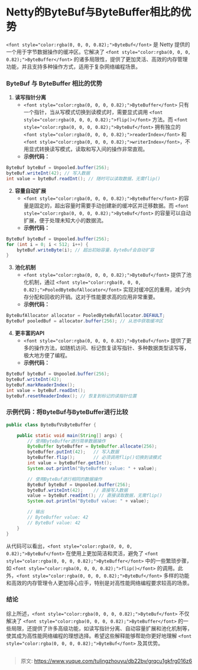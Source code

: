 # Netty的ByteBuf与ByteBuffer相比的优势

`<font style="color:rgba(0, 0, 0, 0.82);">ByteBuf</font>`<font style="color:rgba(0, 0, 0, 0.82);"> 是 Netty 提供的一个用于字节数据操作的缓冲区。它解决了 </font>`<font style="color:rgba(0, 0, 0, 0.82);">ByteBuffer</font>`<font style="color:rgba(0, 0, 0, 0.82);"> 的诸多局限性，提供了更加灵活、高效的内存管理功能，并且支持多种操作方式，适用于复杂网络编程场景。</font>

### <font style="color:rgba(0, 0, 0, 0.82);">ByteBuf 与 ByteBuffer 相比的优势</font>
1. **<font style="color:rgba(0, 0, 0, 0.82);">读写指针分离</font>**
    - `<font style="color:rgba(0, 0, 0, 0.82);">ByteBuffer</font>`<font style="color:rgba(0, 0, 0, 0.82);"> 只有一个指针，当从写模式切换到读模式时，需要显式调用 </font>`<font style="color:rgba(0, 0, 0, 0.82);">flip()</font>`<font style="color:rgba(0, 0, 0, 0.82);"> 方法。而 </font>`<font style="color:rgba(0, 0, 0, 0.82);">ByteBuf</font>`<font style="color:rgba(0, 0, 0, 0.82);"> 拥有独立的 </font>`<font style="color:rgba(0, 0, 0, 0.82);">readerIndex</font>`<font style="color:rgba(0, 0, 0, 0.82);"> 和 </font>`<font style="color:rgba(0, 0, 0, 0.82);">writerIndex</font>`<font style="color:rgba(0, 0, 0, 0.82);">，不用显式转换读写模式，读取和写入间的操作非常直观。</font>
    - **<font style="color:rgba(0, 0, 0, 0.82);">示例代码：</font>**

```java
ByteBuf byteBuf = Unpooled.buffer(256);  
byteBuf.writeInt(42); // 写入数据  
int value = byteBuf.readInt(); // 随时可以读取数据，无需flip()
```

2. **<font style="color:rgba(0, 0, 0, 0.82);">容量自动扩展</font>**
    - `<font style="color:rgba(0, 0, 0, 0.82);">ByteBuffer</font>`<font style="color:rgba(0, 0, 0, 0.82);"> </font><font style="color:rgba(0, 0, 0, 0.82);">的容量是固定的，超出容量时需要手动创建新的缓冲区并迁移数据。而</font><font style="color:rgba(0, 0, 0, 0.82);"> </font>`<font style="color:rgba(0, 0, 0, 0.82);">ByteBuf</font>`<font style="color:rgba(0, 0, 0, 0.82);"> </font><font style="color:rgba(0, 0, 0, 0.82);">的容量可以自动扩展，便于处理未知大小的数据流。</font>
    - **<font style="color:rgba(0, 0, 0, 0.82);">示例代码：</font>**

```java
ByteBuf byteBuf = Unpooled.buffer(256);  
for (int i = 0; i < 512; i++) {  
    byteBuf.writeByte(i); // 超出初始容量，ByteBuf会自动扩容  
}
```

3. **<font style="color:rgba(0, 0, 0, 0.82);">池化机制</font>**
    - `<font style="color:rgba(0, 0, 0, 0.82);">ByteBuf</font>`<font style="color:rgba(0, 0, 0, 0.82);"> </font><font style="color:rgba(0, 0, 0, 0.82);">提供了池化机制，通过</font><font style="color:rgba(0, 0, 0, 0.82);"> </font>`<font style="color:rgba(0, 0, 0, 0.82);">PooledByteBufAllocator</font>`<font style="color:rgba(0, 0, 0, 0.82);"> </font><font style="color:rgba(0, 0, 0, 0.82);">实现对缓冲区的重用，减少内存分配和回收的开销。这对于性能要求高的应用非常重要。</font>
    - **<font style="color:rgba(0, 0, 0, 0.82);">示例代码：</font>**

```java
ByteBufAllocator allocator = PooledByteBufAllocator.DEFAULT;  
ByteBuf pooledBuf = allocator.buffer(256); // 从池中获取缓冲区
```

4. **<font style="color:rgba(0, 0, 0, 0.82);">更丰富的API</font>**
    - `<font style="color:rgba(0, 0, 0, 0.82);">ByteBuf</font>`<font style="color:rgba(0, 0, 0, 0.82);"> </font><font style="color:rgba(0, 0, 0, 0.82);">提供了更多的操作方法，如随机访问、标记恢复读写指针、多种数据类型读写等，极大地方便了编程。</font>
    - **<font style="color:rgba(0, 0, 0, 0.82);">示例代码：</font>**

```java
ByteBuf byteBuf = Unpooled.buffer(256);  
byteBuf.writeInt(42);  
byteBuf.markReaderIndex();  
int value = byteBuf.readInt();  
byteBuf.resetReaderIndex(); // 恢复到标记的读指针位置
```

### <font style="color:rgba(0, 0, 0, 0.82);">示例代码：将ByteBuf与ByteBuffer进行比较</font>
```java
public class ByteBufVsByteBuffer {  

    public static void main(String[] args) {  
        // 使用ByteBuffer进行简单数据操作  
        ByteBuffer byteBuffer = ByteBuffer.allocate(256);  
        byteBuffer.putInt(42);   // 写入数据  
        byteBuffer.flip();       // 必须调用flip()切换到读模式  
        int value = byteBuffer.getInt();  
        System.out.println("ByteBuffer value: " + value);  

        // 使用ByteBuf进行相同的数据操作  
        ByteBuf byteBuf = Unpooled.buffer(256);  
        byteBuf.writeInt(42);    // 直接写入数据  
        value = byteBuf.readInt(); // 直接读取数据，无需flip()  
        System.out.println("ByteBuf value: " + value);  

        // 输出  
        // ByteBuffer value: 42  
        // ByteBuf value: 42  
    }  
}
```

<font style="color:rgba(0, 0, 0, 0.82);">从代码可以看出，</font>`<font style="color:rgba(0, 0, 0, 0.82);">ByteBuf</font>`<font style="color:rgba(0, 0, 0, 0.82);"> </font><font style="color:rgba(0, 0, 0, 0.82);">在使用上更加简洁和灵活，避免了</font><font style="color:rgba(0, 0, 0, 0.82);"> </font>`<font style="color:rgba(0, 0, 0, 0.82);">ByteBuffer</font>`<font style="color:rgba(0, 0, 0, 0.82);"> </font><font style="color:rgba(0, 0, 0, 0.82);">中的一些繁琐步骤，如</font><font style="color:rgba(0, 0, 0, 0.82);"> </font>`<font style="color:rgba(0, 0, 0, 0.82);">flip()</font>`<font style="color:rgba(0, 0, 0, 0.82);"> </font><font style="color:rgba(0, 0, 0, 0.82);">的调用。此外，</font>`<font style="color:rgba(0, 0, 0, 0.82);">ByteBuf</font>`<font style="color:rgba(0, 0, 0, 0.82);"> </font><font style="color:rgba(0, 0, 0, 0.82);">多样的功能和高效的内存管理令人更加得心应手，特别是对高性能网络编程要求较高的场景。</font>

### <font style="color:rgba(0, 0, 0, 0.82);">结论</font>
<font style="color:rgba(0, 0, 0, 0.82);">综上所述，</font>`<font style="color:rgba(0, 0, 0, 0.82);">ByteBuf</font>`<font style="color:rgba(0, 0, 0, 0.82);"> 不仅解决了 </font>`<font style="color:rgba(0, 0, 0, 0.82);">ByteBuffer</font>`<font style="color:rgba(0, 0, 0, 0.82);"> 的一些局限，还提供了许多高级功能，如读写指针分离、自动容量扩展和池化机制等，使其成为高性能网络编程的理想选择。希望这些解释能够帮助你更好地理解 </font>`<font style="color:rgba(0, 0, 0, 0.82);">ByteBuf</font>`<font style="color:rgba(0, 0, 0, 0.82);"> 及其优势。</font>

```java

```



> 原文: <https://www.yuque.com/tulingzhouyu/db22bv/grqcu1gkfrg016z6>